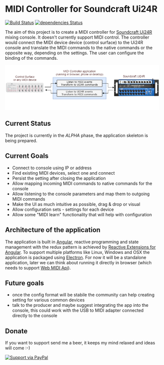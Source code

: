 # MIDI Controller for Soundcraft Ui24R

[![Build Status](https://travis-ci.org/oliverhruby/ui24r-midi.svg?branch=master)](https://travis-ci.org/oliverhruby/ui24r-midi)
[![dependencies Status](https://david-dm.org/oliverhruby/ui24r-midi/status.svg)](https://david-dm.org/oliverhruby/ui24r-midi)

The aim of this project is to create a MIDI controller for [Soundcraft Ui24R](https://www.soundcraft.com/en/products/ui24r) mixing console. It doesn't currently support MIDI control. The controller would connect the MIDI device device (control surface) to the Ui24R console and translate the MIDI commands to the native commands or the opposite way, depending on the settings. The user can configure the binding of the commands.

![MIDI Controller Architecture](docs/MIDIController_architecture.png)

## Current Status
The project is currently in the *ALPHA* phase, the application skeleton is being prepared.

## Current Goals
* Connect to console using IP or address
* Find existing MIDI devices, select one and connect
* Persist the setting after closing the application
* Allow mapping incoming MIDI commands to native commands for the console
* Allow listening to the console parameters and map them to outgoing MIDI commands
* Make the UI as much intuitive as possible, drag & drop or visual
* Allow configuration sets - settings for each device
* Allow some "MIDI learn" functionality that will help with configuration

## Architecture of the application
The application is built in [Angular](https://angular.io/), reactive programming and state management with the redux pattern is achieved by [Reactive Extensions for Angular](https://github.com/ngrx). To support multiple platforms like Linux, Windows and OSX the application is packaged using [Electron](https://electronjs.org/). For now it will be a standalone application, later we can think about running it directly in browser (which needs to support [Web MIDI Api](https://webaudio.github.io/web-midi-api/)).

## Future goals
* once the config format will be stabile the community can help creating setting for various common devices
* talk to the producer and maybe suggest integrating the app into the console, this could work with the USB to MIDI adapter connected directly to the console

## Donate
If you want to support send me a beer, it keeps my mind relaxed and ideas will come :-)

[![Support via PayPal](https://www.paypalobjects.com/en_US/i/btn/btn_donateCC_LG.gif)](https://www.paypal.me/oliverhruby/)
